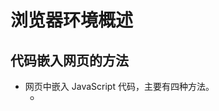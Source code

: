 # 浏览器环境概述

## 代码嵌入网页的方法

+ 网页中嵌入 JavaScript 代码，主要有四种方法。
  + <script>元素直接嵌入代码。
  + <script>标签加载外部脚本
  + 事件属性
  + URL 协议

1. script 元素嵌入代码
   + <script>标签有一个type属性，用来指定脚本类型。
   + 对 JavaScript 脚本来说，type属性可以设为两种值。
     + text/javascript：这是默认值，也是历史上一贯设定的值。如果你省略type属性，默认就是这个值。对于老式浏览器，设为这个值比较好。
     + application/javascript：对于较新的浏览器，建议设为这个值。
   + <script> 标签默认就是 JavaScript 代码， 所以，嵌入代码时，type 属性可以省略
   + 如果 type 属性的值，浏览器不认识，那么它不会执行代码。利用这一点，可以在<script>标签之中嵌入任意的文本内容，只要加上一个浏览器不认识的 type 属性即可。
     + 这样嵌入的代码，不会执行也不会显示，可以利用该节点的 text 属性读取嵌入的内容

2. script 元素加载外部脚本
   + 外链时如果脚本文件使用了非英语字符，还应该注明字符的编码。 ``charset="utf-8"``
   + 外链了脚本的 <script> 标签不能再次内嵌代码
   + 为了防止攻击者篡改外部脚本，script 标签允许设置一个 integrity 属性，写入该外部脚本的 Hash 签名，用来验证脚本的一致性。
   + 一旦有人改了这个脚本，导致 SHA256 签名不匹配，浏览器就会拒绝加载。

3. 事件属性
   + 网页元素的事件属性（比如 onclick 和 onmouseover），可以写入 JavaScript 代码。当指定事件发生时，就会调用这些代码。
   + 事件属性代码只有一个语句。如果有多个语句，使用分号分隔即可。

4. URL 协议
   + URL 支持 javascript: 协议，即在 URL 的位置写入代码，使用这个 URL 的时候就会执行 JavaScript 代码。
   + 浏览器的地址栏也可以执行 javascript: 协议。
```js
<a href="javascript:console.log('Hello')">点击</a>

/**
 * javascript:协议的常见用途是书签脚本 Bookmarklet。
 * 由于浏览器的书签保存的是一个网址
 * 所以javascript:网址也可以保存在里面，
 * 用户选择这个书签的时候就会在当前页面执行这个脚本。
 * 为了防止书签替换掉当前文档，可以在脚本前加上void，或者在脚本最后加上void 0。
 */
<a href="javascript: void new Date().toLocaleTimeString();">点击</a>
<a href="javascript: new Date().toLocaleTimeString();void 0;">点击</a>
```
  + 如果 JavaScript 代码返回一个字符串，浏览器就会新建一个文档，展示这个字符串的内容，原有文档的内容都会消失。
  + 如果返回的不是字符串，那么浏览器不会新建文档，也不会跳转。

## script 元素

+ `src` ：指定外部脚本的URI， 如果设置了 `src` 特性，script 标签内容将会被忽略;
+ ES6 新增了属性值 `module` ，代码会被当做 JavaScript 模块

### 工作原理

+ 浏览器加载 JavaScript 脚本，主要通过<script>元素完成。正常的网页加载流程是这样的。
  1. 浏览器一边下载 HTML 网页，一边开始解析。也就是说，不等到下载完，就开始解析。
  2. 解析过程中，浏览器发现<script>元素，就暂停解析，把网页渲染的控制权转交给 JavaScript 引擎。
  3. 如果<script>元素引用了外部脚本，就下载该脚本再执行，否则就直接执行代码。
  4. JavaScript 引擎执行完毕，控制权交还渲染引擎，恢复往下解析 HTML 网页。

+ 加载外部脚本时，浏览器会暂停页面渲染，等待脚本下载并执行完成后，再继续渲染。
+ 原因是 JavaScript 代码可以修改 DOM，所以必须把控制权让给它，否则会导致复杂的线程竞赛的问题。

+ 如果外部脚本加载时间很长（一直无法完成下载），那么浏览器就会一直等待脚本下载完成
+ 造成网页长时间失去响应，浏览器就会呈现“假死”状态，这被称为“阻塞效应”。

+ 为了避免这种情况，较好的做法是将<script>标签都放在页面底部，而不是头部。
+ 这样即使遇到脚本失去响应，网页主体的渲染也已经完成了，用户至少可以看到内容，而不是面对一张空白的页面。
+ 如果某些脚本代码非常重要，一定要放在页面头部的话，最好直接将代码写入页面，而不是连接外部脚本文件，这样能缩短加载时间。

+ 脚本文件都放在网页尾部加载，还有一个好处。因为在 DOM 结构生成之前就调用 DOM 节点，JavaScript 会报错
+ 如果脚本都在网页尾部加载，就不存在这个问题，因为这时 DOM 肯定已经生成了。
+ 一种解决方法是设定 DOMContentLoaded 事件的回调函数。
+ 指定 DOMContentLoaded 事件发生后，才开始执行相关代码。DOMContentLoaded 事件只有在 DOM 结构生成之后才会触发。

```js
//如果有多个script标签，比如下面这样。
<script src="a.js"></script>
<script src="b.js"></script>
/**
 * 浏览器会同时并行下载 a.js 和 b.js，
 * 但是，执行时会保证先执行 a.js，然后再执行 b.js，即使后者先下载完成，也是如此。
 */
```
+ 也就是说，脚本的执行顺序由它们在页面中的出现顺序决定，这是为了保证脚本之间的依赖关系不受到破坏。
+ 当然，加载这两个脚本都会产生“阻塞效应”，必须等到它们都加载完成，浏览器才会继续页面渲染。

+ 解析和执行 CSS，也会产生阻塞。
+ Firefox 浏览器会等到脚本前面的所有样式表，都下载并解析完，再执行脚本；
+ Webkit 则是一旦发现脚本引用了样式，就会暂停执行脚本，等到样式表下载并解析完，再恢复执行。

+ 此外，对于来自同一个域名的资源，比如脚本文件、样式表文件、图片文件等，浏览器一般有限制，同时最多下载6～20个资源
+ 即最多同时打开的 TCP 连接有限制，这是为了防止对服务器造成太大压力。
+ 如果是来自不同域名的资源，就没有这个限制。
+ 所以，通常把静态文件放在不同的域名之下，以加快下载速度。

### defer 属性

+ 为了解决脚本文件下载阻塞网页渲染的问题，一个方法是对<script>元素加入 defer 属性。
+ 它的作用是延迟脚本的执行，等到 DOM 加载生成后，再执行脚本。
```js
<script src="a.js" defer></script>
//只有等到 DOM 加载完成后，才会执行 a.js
```
+ defer 属性的运行流程如下。
  + 浏览器开始解析 HTML 网页。
  + 解析过程中，发现带有defer属性的<script>元素。
  + 浏览器继续往下解析 HTML 网页，同时并行下载<script>元素加载的外部脚本。
  + 浏览器完成解析 HTML 网页，此时再回过头执行已经下载完成的脚本。

+ 有了 defer 属性，浏览器下载脚本文件的时候，不会阻塞页面渲染。
+ 下载的脚本文件在 DOMContentLoaded 事件触发前执行（即刚刚读取完</html>标签）
+ 而且可以保证执行顺序就是它们在页面上出现的顺序。

+ 对于内置而不是加载外部脚本的 script 标签，以及动态生成的 script 标签，defer 属性不起作用。
+ 另外，使用 defer 加载的外部脚本不应该使用 document.write 方法。

### async 属性

+ 解决“阻塞效应”的另一个方法是对<script>元素加入async属性。
```js
<script src="a.js" async></script>
<script src="b.js" async></script>
```
+ async 属性的作用是，使用另一个进程下载脚本，下载时不会阻塞渲染。
  + 浏览器开始解析 HTML 网页。
  + 解析过程中，发现带有 async 属性的 script 标签。
  + 浏览器继续往下解析 HTML 网页，同时并行下载<script>标签中的外部脚本。
  + 脚本下载完成，浏览器暂停解析 HTML 网页，开始执行下载的脚本。
  + 脚本执行完毕，浏览器恢复解析 HTML 网页。

+ async 属性可以保证脚本下载的同时，浏览器继续渲染。
+ 需要注意的是，一旦采用这个属性，就无法保证脚本的执行顺序。
+ 哪个脚本先下载结束，就先执行那个脚本。
+ 另外，使用 async 属性的脚本文件里面的代码，不应该使用 document.write 方法。

+ defer 属性和 async 属性到底应该使用哪一个?
  + 一般来说，如果脚本之间没有依赖关系，就使用 async 属性
  + 如果脚本之间有依赖关系，就使用 defer 属性。
  + 如果同时使用 async 和 defer 属性，后者不起作用，浏览器行为由 async 属性决定。

### 脚本的动态加载

+ <script>元素还可以动态生成，生成后再插入页面，从而实现脚本的动态加载。
```js
['a.js', 'b.js'].forEach(function(src) {
  var script = document.createElement('script');
  script.src = src;
  script.async = false; // 保持脚本的执行顺序
  document.head.appendChild(script);
});
```
+ 这种方法的好处是，动态生成的 script 标签不会阻塞页面渲染，也就不会造成浏览器假死。
+ 但是问题在于，这种方法无法保证脚本的执行顺序，哪个脚本文件先下载完成，就先执行哪个。
+ 如果想避免这个问题，可以设置 async 属性为 false。
```js
// 动态加载脚本指定回调函数
function loadScript(src, done) {
  var js = document.createElement('script');
  js.src = src;
  js.onload = function() {
    done();
  };
  js.onerror = function() {
    done(new Error('Failed to load script ' + src));
  };
  document.head.appendChild(js);
}
```

### 加载使用的协议

+ 如果不指定协议，浏览器默认采用 HTTP 协议下载。
```js
<script src="example.js"></script>
```
+ 上面的 example.js 默认就是采用 HTTP 协议下载，如果要采用 HTTPS 协议下载，必需写明。
```js
<script src="https://example.js"></script>
```
+ 但是有时我们会希望，根据页面本身的协议来决定加载协议，这时可以采用下面的写法。
```js
<script src="//example.js"></script>
```

## 浏览器的组成

+ 浏览器的核心是两部分：渲染引擎和 JavaScript 解释器（又称 JavaScript 引擎）。

### 渲染引擎

+ 渲染引擎的主要作用是，将网页代码渲染为用户视觉可以感知的平面文档。

+ 不同的浏览器有不同的渲染引擎。
  + Firefox：Gecko 引擎
  + Safari：WebKit 引擎
  + Chrome：Blink 引擎
  + IE: Trident 引擎
  + Edge: EdgeHTML 引擎

+ 渲染引擎处理网页，通常分成四个阶段。
  + 解析代码：HTML 代码解析为 DOM，CSS 代码解析为 CSSOM（CSS Object Model）。
  + 对象合成：将 DOM 和 CSSOM 合成一棵渲染树（render tree）。
  + 布局：计算出渲染树的布局（layout）。
  + 绘制：将渲染树绘制到屏幕。

+ 以上四步并非严格按顺序执行，往往第一步还没完成，第二步和第三步就已经开始了。
+ 所以，会看到这种情况：网页的 HTML 代码还没下载完，但浏览器已经显示出内容了。

### 重流和重绘

+ 渲染树转换为网页布局，称为“布局流”（flow）；
+ 布局显示到页面的这个过程，称为“绘制”（paint）。
+ 它们都具有阻塞效应，并且会耗费很多时间和计算资源。

+ 页面生成以后，脚本操作和样式表操作，都会触发“重流”（reflow）和“重绘”（repaint）。
+ 用户的互动也会触发重流和重绘，比如设置了鼠标悬停（a:hover）效果、页面滚动、在输入框中输入文本、改变窗口大小等等。

+ 重流和重绘并不一定一起发生，重流必然导致重绘，重绘不一定需要重流。
+ 比如改变元素颜色，只会导致重绘，而不会导致重流；改变元素的布局，则会导致重绘和重流。

+ 大多数情况下，浏览器会智能判断，将重流和重绘只限制到相关的子树上面，最小化所耗费的代价，而不会全局重新生成网页。

+ 作为开发者，应该尽量设法降低重绘的次数和成本。
+ 比如，尽量不要变动高层的 DOM 元素，而以底层 DOM 元素的变动代替；
+ 再比如，重绘 table 布局和 flex 布局，开销都会比较大。
```js
var foo = document.getElementById('foobar');

foo.style.color = 'blue';
foo.style.marginTop = '30px';
//上面的代码只会导致一次重绘，因为浏览器会累积 DOM 变动，然后一次性执行。
```

+ 优化技巧
  + 读取 DOM 或者写入 DOM，尽量写在一起，不要混杂。不要读取一个 DOM 节点，然后立刻写入，接着再读取一个 DOM 节点。
  + 缓存 DOM 信息。
  + 不要一项一项地改变样式，而是使用 CSS class 一次性改变样式。
  + 使用 documentFragment 操作 DOM
  + 动画使用 absolute 定位或 fixed 定位，这样可以减少对其他元素的影响。
  + 只在必要时才显示隐藏元素。
  + 使用 window.requestAnimationFrame()，因为它可以把代码推迟到下一次重绘之前执行，而不是立即要求页面重绘。
  + 使用虚拟 DOM（virtual DOM）库。
```js
// 重流代价高
function doubleHeight(element) {
  var currentHeight = element.clientHeight;
  element.style.height = (currentHeight * 2) + 'px';
}

all_my_elements.forEach(doubleHeight);
//每读一次 DOM，就写入新的值，会造成不停的重排和重流。

// 重绘代价低
function doubleHeight(element) {
  var currentHeight = element.clientHeight;

  window.requestAnimationFrame(function () {
    element.style.height = (currentHeight * 2) + 'px';
  });
}

all_my_elements.forEach(doubleHeight);
//所有的写操作，都累积在一起，从而 DOM 代码变动的代价就最小化了。
```

### JavaScript 引擎

+ JavaScript 引擎的主要作用是，读取网页中的 JavaScript 代码，对其处理后运行。
+ JavaScript 是一种解释型语言，也就是说，它不需要编译，由解释器实时运行。
+ 这样的好处是运行和修改都比较方便，刷新页面就可以重新解释；
+ 缺点是每次运行都要调用解释器，系统开销较大，运行速度慢于编译型语言。

+ 为了提高运行速度，目前的浏览器都将 JavaScript 进行一定程度的编译，生成类似字节码（bytecode）的中间代码，以提高运行速度。
+ 早期，浏览器内部对 JavaScript 的处理过程如下：
  + 读取代码，进行词法分析（Lexical analysis），将代码分解成词元（token）。
  + 对词元进行语法分析（parsing），将代码整理成“语法树”（syntax tree）。
  + 使用“翻译器”（translator），将代码转为字节码（bytecode）。
  + 使用“字节码解释器”（bytecode interpreter），将字节码转为机器码。

+ 为了提高运行速度，现代浏览器改为采用“即时编译”（Just In Time compiler，缩写 JIT），即字节码只在运行时编译，用到哪一行就编译哪一行，并且把编译结果缓存（inline cache）。
+ 通常，一个程序被经常用到的，只是其中一小部分代码，有了缓存的编译结果，整个程序的运行速度就会显著提升。

+ 字节码不能直接运行，而是运行在一个虚拟机（Virtual Machine）之上，一般也把虚拟机称为 JavaScript 引擎。

+ 下面是目前最常见的一些 JavaScript 虚拟机：
  + Chakra (Microsoft Internet Explorer)
  + Nitro/JavaScript Core (Safari)
  + Carakan (Opera)
  + SpiderMonkey (Firefox)
  + V8 (Chrome, Chromium)






+ 获取设备物理像素和设备独立像素的比值——主要用于适配移动设备
+ window.devicePixelRatio

# window对象

+ 浏览器里面，window对象（注意，w为小写）指当前的浏览器窗口。
+ 它也是当前页面的顶层对象(Global对象)，即最高一层的对象，所有其他对象都是它的下属。
+ 一个变量如果未声明(未使用关键字声明，隐式声明)，那么默认就是顶层对象的属性。

+ 全局作用域
  + 在全局作用域中声明的变量,函数都会成为 window 对象的属性和方法
  + 全局变量不能通过 delete 删除,而直接在 window 对象上定义的属性可以

## window.xxx 对象的属性

### name

+ window.name 属性是一个字符串，表示当前浏览器窗口的名字。
+ 窗口不一定需要名字，这个属性主要配合超链接和表单的 target 属性使用。
+ 只能保存字符串，储存容量可以高达几 MB
+ 浏览器窗口不关闭，就不会消失

### closed，opener

+ window.closed 属性返回一个布尔值，表示窗口是否关闭。
+ 这个属性一般用来检查，使用脚本打开的新窗口是否关闭。
```js
var popup = window.open();

if ((popup !== null) && !popup.closed) {
  // 窗口仍然打开着
}
```
+ window.opener 属性表示打开当前窗口的父窗口。如果当前窗口没有父窗口（即直接在地址栏输入打开），则返回 null。

### self, window

+ window.self 和 window.window 属性都指向窗口本身。这两个属性只读。

### frames,length

+ window.frames 属性返回一个类似数组的对象，成员为页面内所有框架窗口，包括 frame 元素和 iframe 元素。window.frames[0] 表示页面中第一个框架窗口。
+ 比如 <iframe name="myIFrame"> 可以用 frames['myIFrame'] 或者 frames.myIFrame 来引用。
+ frames 属性实际上是 window 对象的别名。
```js
frames === window // true
```
+ window.length 属性返回当前网页包含的框架总数。
+ 如果当前网页不包含 frame 和 iframe 元素，那么 window.length 就返回 0。

### frameElement

+ window.frameElement 属性主要用于当前窗口嵌在另一个网页的情况
+ （嵌入<object>、<iframe>或<embed>元素），返回当前窗口所在的那个元素节点。

### top,parent

+ window.top 属性指向最顶层窗口，主要用于在框架窗口（frame）里面获取顶层窗口。
+ window.parent 属性指向父窗口。如果当前窗口没有父窗口，window.parent 指向自身。

+ 对于不包含框架的网页，这两个属性等同于window对象。

### status

+ window.status 属性用于读写浏览器状态栏的文本。
+ 但是，现在很多浏览器都不允许改写状态栏文本，所以使用这个方法不一定有效。

### devicePixelRatio

+ window.devicePixelRatio 属性返回一个数值，表示一个 CSS 像素的大小与一个物理像素的大小之间的比率。

+ 也就是说，它表示一个 CSS 像素由多少个物理像素组成。它可以用于判断用户的显示环境，如果这个比率较大，就表示用户正在使用高清屏幕，因此可以显示较大像素的图片。

### 位置大小属性

1. screenX,screenY
   + window.screenX 和 window.screenY 属性，
   + 返回浏览器窗口左上角相对于当前屏幕左上角的水平距离和垂直距离（单位像素）。这两个属性只读。

2. innerHeight,innerWidth
   + window.innerHeight 和 window.innerWidth 属性，
   + 返回网页在当前窗口中可见部分的高度和宽度，即“视口”（viewport）的大小（单位像素）。这两个属性只读。
   + 用户放大网页的时候（比如将网页从100%的大小放大为200%），这两个属性会变小。
   + 因为这时网页的像素大小不变（比如宽度还是960像素），只是每个像素占据的屏幕空间变大了，因为可见部分（视口）就变小了。
   + 注意，这两个属性值包括滚动条的高度和宽度。

3. outerHeight,outerWidth
   + window.outerHeight 和 window.outerWidth 属性返回浏览器窗口的高度和宽度
   + 包括浏览器菜单和边框（单位像素）。这两个属性只读。

4. scrollX,scrollY
   + window.scrollX 属性返回页面的水平滚动距离
   + window.scrollY 属性返回页面的垂直滚动距离
   + 单位都为像素。这两个属性只读。
```js
//如果页面向下滚动的距离小于75像素，那么页面向下滚动75像素。
if (window.scrollY < 75) {
  window.scroll(0, 75);
}
```

5. pageXOffset,pageYOffset
   + window.pageXOffset 属性和 window.pageYOffset 属性
   + 是 window.scrollX 和 window.scrollY 别名。

### 组件属性

+ 组件属性返回浏览器的组件对象。这样的属性有下面几个。
  + window.locationbar：地址栏对象
  + window.menubar：菜单栏对象
  + window.scrollbars：窗口的滚动条对象
  + window.toolbar：工具栏对象
  + window.statusbar：状态栏对象
  + window.personalbar：用户安装的个人工具栏对象
  + 这些对象的visible属性是一个布尔值，表示这些组件是否可见。这些属性只读。

### 全局对象属性

+ window.document ：指向 document 对象

+ window.location ：指向Location对象

+ window.navigator：指向Navigator对象

+ window.history  ：指向History对象

+ window.localStorage ：指向本地储存的 localStorage 数据

+ window.sessionStorage ：指向本地储存的 sessionStorage 数据

+ window.console ：指向 console 对象，用于操作控制台

+ window.screen ：指向Screen对象，表示屏幕信息

### isSecureContext

+ window.isSecureContext 属性返回一个布尔值，表示当前窗口是否处在加密环境。
+ 如果是 HTTPS 协议，就是true，否则就是false。

## window.xxx() 对象的方法

### alert(),prompt(),confirm()

+ window.alert()、window.prompt()、window.confirm() 都是浏览器与用户互动的全局方法。
+ 它们会弹出不同的对话框，要求用户做出回应。
+ 注意，这三个方法弹出的对话框，都是浏览器统一规定的式样，无法定制。

1. alert()
   + 只有一个“确定”按钮，往往用来通知用户某些信息。
   + 用户只有点击“确定”按钮，对话框才会消失。
   + 对话框弹出期间，浏览器窗口处于冻结状态，如果不点“确定”按钮，用户什么也干不了。
   + 可以用\n指定换行。

2. prompt()
   + window.prompt() 方法弹出的对话框，提示文字的下方，还有一个输入框，要求用户输入信息，并有“确定”和“取消”两个按钮。
   + 它往往用来获取用户输入的数据。
   + 点击取消或按下 Esc 键返回 `null`。
   + 点击确定返回输入框的值
```js
var result = prompt('您的年龄？', 25); // 25为默认值，用户没有输入，点了确认，就返回默认值
```

3. confirm()
   + window.confirm() 方法弹出的对话框，除了提示信息之外，只有“确定”和“取消”两个按钮，往往用来征询用户是否同意。
   + confirm 方法返回一个布尔值，如果用户点击“确定”，返回true；
   + 如果用户点击“取消”，则返回false。

### open(),close(),stop()

1. window.open()
   + 打开一个新窗口

2. window.close()
   + window.close 方法用于关闭当前窗口.
   + 该方法只对顶层窗口有效，iframe 框架之中的窗口使用该方法无效。

3. window.stop()
   + window.stop() 方法完全等同于单击浏览器的停止按钮，会停止加载图像、视频等正在或等待加载的对象。

### moveTo(),moveBy()

+ window.moveTo() 方法用于移动浏览器窗口到指定位置。
+ 它接受两个参数，分别是窗口左上角距离屏幕左上角的水平距离和垂直距离，单位为像素。

+ window.moveBy() 方法将窗口移动到一个相对位置。
+ 它接受两个参数，分别是窗口左上角向右移动的水平距离和向下移动的垂直距离，单位为像素。

+ 为防止滥用，只能移动用 window.open() 打开的窗口

### resizeTo()，resizeBy()

+ window.resizeTo() 方法用于缩放窗口到指定大小。

+ window.resizeBy() 方法相对缩放

### scrollTo()，scroll()，scrollBy()

+ window.scrollTo 方法用于将文档滚动到指定位置。它接受两个参数，表示滚动后位于窗口左上角的页面坐标。
```js
window.scrollTo(x-cord, y-cord)

//它也可以接受一个配置对象作为参数。
window.scrollTo(options)
//配置对象options有三个属性。
/**
 * top：滚动后页面左上角的垂直坐标，即 y 坐标。
 * left：滚动后页面左上角的水平坐标，即 x 坐标。
 * behavior：字符串，表示滚动的方式，有三个可能值（smooth、instant、auto），默认值为auto。
 */
```

+ window.scroll() 方法是 window.scrollTo() 方法的别名。
+ window.scrollBy() 方法用于将网页滚动指定距离（单位像素）。
  + 它接受两个参数：水平向右滚动的像素，垂直向下滚动的像素。
```js
window.scrollBy(0, window.innerHeight);
//将网页向下滚动一屏。

//滚动某个元素，可以使用下面三个属性和方法。
/**
 * Element.scrollTop
 * Element.scrollLeft
 * Element.scrollIntoView()
 */
```

### print()

+ window.print 方法会跳出打印对话框，与用户点击菜单里面的“打印”命令效果相同。
+ 非桌面设备（比如手机）可能没有打印功能，这时可以这样判断。
```js
if (typeof window.print === 'function') {
  // 支持打印功能
}
```

### focus()，blur()

+ window.focus() 方法会激活窗口，使其获得焦点，出现在其他窗口的前面。
+ 当前窗口获得焦点时，会触发 focus 事件；当前窗口失去焦点时，会触发 blur 事件。

### getSelection()

+ window.getSelection 方法返回一个 Selection 对象，表示用户现在选中的文本。
+ 使用 Selection 对象的 toString 方法可以得到选中的文本。

### getComputedStyle()、matchMedia()

+ window.getComputedStyle() 方法接受一个元素节点作为参数，返回一个包含该元素的最终样式信息的对象，
+ window.matchMedia() 方法用来检查 CSS 的 mediaQuery 语句
+ 详细描述在 CSS 操作

### requestAnimationFrame()

+ window.requestAnimationFrame() 方法跟 setTimeout 类似，都是推迟某个函数的执行。
+ 不同之处在于，setTimeout 必须指定推迟的时间，
+ window.requestAnimationFrame() 则是推迟到浏览器下一次重流时执行，执行完才会进行下一次重绘。
+ 重绘通常是 16ms 执行一次，不过浏览器会自动调节这个速率，比如网页切换到后台 Tab 页时， requestAnimationFrame() 会暂停执行。
+ 如果某个函数会改变网页的布局，一般就放在 window.requestAnimationFrame() 里面执行，这样可以节省系统资源，使得网页效果更加平滑。
+ 因为慢速设备会用较慢的速率重流和重绘，而速度更快的设备会有更快的速率。

+ 该方法接受一个回调函数作为参数。
+ `window.requestAnimationFrame(callback)`
+ callback 是一个回调函数。callback 执行时，它的参数就是系统传入的一个高精度时间戳（performance.now()的返回值），单位是毫秒，表示距离网页加载的时间。

+ window.requestAnimationFrame() 的返回值是一个整数，
+ 这个整数可以传入 window.cancelAnimationFrame()，用来取消回调函数的执行。
+ 执行网页动画的例子
```js
var element = document.getElementById('animate');
element.style.position = 'absolute';

var start = null;

function step(timestamp) {
  if (!start) start = timestamp;
  var progress = timestamp - start;
  // 元素不断向左移，最大不超过200像素
  element.style.left = Math.min(progress / 10, 200) + 'px';
  // 如果距离第一次执行不超过 2000 毫秒，
  // 就继续执行动画
  if (progress < 2000) {
    window.requestAnimationFrame(step);
  }
}

window.requestAnimationFrame(step);
//上面代码定义了一个网页动画，持续时间是2秒，会让元素向右移动。
```

### requestIdleCallback()

+ window.requestIdleCallback() 跟 setTimeout 类似，也是将某个函数推迟执行，但是它保证将回调函数推迟到系统资源空闲时执行。
+ 也就是说，如果某个任务不是很关键，就可以使用 window.requestIdleCallback() 将其推迟执行，以保证网页性能。

+ 该方法接受一个回调函数和一个配置对象作为参数。
+ 配置对象可以指定一个推迟执行的最长时间，如果过了这个时间，回调函数不管系统资源有无空虚，都会执行。
+ `window.requestIdleCallback(callback , options)`
+ callback 参数是一个回调函数。该回调函数执行时，系统会传入一个 IdleDeadline 对象作为参数。
+ IdleDeadline 对象有一个 didTimeout 属性（布尔值，表示是否为超时调用）和一个 timeRemaining() 方法（返回该空闲时段剩余的毫秒数）。
+ options 参数是一个配置对象，目前只有 timeout 一个属性，用来指定回调函数推迟执行的最大毫秒数。 该参数可选。
+ window.requestIdleCallback() 方法返回一个整数。该整数可以传入 window.cancelIdleCallback() 取消回调函数。
```js
//指定timeout
requestIdleCallback(processPendingAnalyticsEvents, { timeout: 2000 });
//空闲任务例子
requestIdleCallback(myNonEssentialWork);

function myNonEssentialWork(deadline) {
  while (deadline.timeRemaining() > 0) {
    doWorkIfNeeded();
  }
}
```
+ 如果多次执行 window.requestIdleCallback()，指定多个回调函数，那么这些回调函数将排成一个队列，按照先进先出的顺序执行。

## 事件

+ window对象可以接收以下事件。

### load 事件和 onload 属性

+ load 事件发生在文档在浏览器窗口加载完毕时。
+ window.onload 属性可以指定这个事件的回调函数。

### error 事件和 onerror 属性

+ 浏览器脚本发生错误时，会触发 window 对象的 error 事件。
+ 我们可以通过 window.onerror 属性对该事件指定回调函数。
```js
window.onerror = function (message, filename, lineno, colno, error) {
  console.log("出错了！--> %s", error.stack);
};
```
+ 由于历史原因，window 的 error 事件的回调函数不接受错误对象作为参数，而是一共可以接受五个参数，它们的含义依次如下。
  + 出错信息
  + 出错脚本的网址
  + 行号
  + 列号
  + 错误对象
+ 老式浏览器只支持前三个参数。
+ 并不是所有的错误，都会触发 JavaScript 的 error 事件
+ 一般来说，只有 JavaScript 脚本的错误，才会触发这个事件，而像资源文件不存在之类的错误，都不会触发。
```js
//例子，如果整个页面未捕获错误超过3个，就显示警告。
window.onerror = function(msg, url, line) {
  if (onerror.num++ > onerror.max) {
    alert('ERROR: ' + msg + '\n' + url + ':' + line);
    return true;
  }
}
onerror.max = 3;
onerror.num = 0;
```

### window 对象的事件监听属性

+ 除了具备元素节点都有的 GlobalEventHandlers 接口，window 对象还具有以下的事件监听函数属性。
  + window.onafterprint：afterprint 事件的监听函数。
  + window.onbeforeprint：beforeprint 事件的监听函数。
  + window.onbeforeunload：beforeunload 事件的监听函数。
  + window.onhashchange：hashchange 事件的监听函数。
  + window.onlanguagechange: languagechange 的监听函数。
  + window.onmessage：message 事件的监听函数。
  + window.onmessageerror：MessageError 事件的监听函数。
  + window.onoffline：offline事件的监听函数。
  + window.ononline：online事件的监听函数。
  + window.onpagehide：pagehide事件的监听函数。
  + window.onpageshow：pageshow事件的监听函数。
  + window.onpopstate：popstate事件的监听函数。
  + window.onstorage：storage事件的监听函数。
  + window.onunhandledrejection：未处理的 Promise 对象的reject事件的监听函数。
  + window.onunload：unload事件的监听函数。

## 多窗口操作

+ 由于网页可以使用 iframe 元素，嵌入其他网页，因此一个网页之中会形成多个窗口。
+ 如果子窗口之中又嵌入别的网页，就会形成多级窗口。

### 窗口的引用

+ 各个窗口之中的脚本，可以引用其他窗口。浏览器提供了一些特殊变量，用来返回其他窗口。
  + top：顶层窗口，即最上层的那个窗口
  + parent：父窗口
  + self：当前窗口，即自身

```js
//当前窗口是否为顶层窗口。
if (window.top === window.self) {
  // 当前窗口是顶层窗口
} else {
  // 当前窗口是子窗口
}

//让父窗口的访问历史后退一次。
window.parent.history.back();
```

+ 浏览器还提供一些特殊的窗口名，供 window.open() 方法、<a> 标签、<form> 标签等引用。
  + _top：顶层窗口
  + _parent：父窗口
  + _blank：新窗口
+ `<a href="some-page.html" target="_top">Link</a>`

### iframe 元素

+ 对于 iframe 嵌入的窗口，document.getElementById 方法可以拿到该窗口的 DOM 节点，
+ 然后使用 contentWindow 属性获得 iframe 节点包含的 window 对象。
```js
var frame = document.getElementById('theFrame');
var frameWindow = frame.contentWindow;
//frame.contentWindow 可以拿到子窗口的window对象。
//然后，在满足同源限制的情况下，可以读取子窗口内部的属性。

// 获取子窗口的标题
frameWindow.title

//<iframe> 元素的 contentDocument 属性，可以拿到子窗口的 document 对象。
var frame = document.getElementById('theFrame');
var frameDoc = frame.contentDocument;
// 等同于
var frameDoc = frame.contentWindow.document;
```

+ <iframe> 元素遵守同源政策，只有当父窗口与子窗口在同一个域时，两者之间才可以用脚本通信，否则只有使用 window.postMessage 方法。
+ <iframe> 窗口内部，使用 window.parent 引用父窗口。
+ 如果当前页面没有父窗口，则 window.parent 属性返回自身。
+ 因此，可以通过 window.parent 是否等于 window.self，判断当前窗口是否为 iframe 窗口。

+ <iframe> 窗口的 window 对象，有一个 frameElement 属性，返回 <iframe> 在父窗口中的 DOM 节点。对于非嵌入的窗口，该属性等于 null。

### window.frames 属性

+ window.frames 属性返回一个类似数组的对象，成员是所有子窗口的 window 对象。
+ 如果要获取每个框架内部的 DOM 树，需要使用 window.frames[0].document 的写法。
+ 如果 <iframe> 元素设置了 name 或 id 属性，那么属性值会自动成为全局变量，并且可以通过 window.frames 属性引用，返回子窗口的 window 对象。
```js
// HTML 代码为 <iframe id="myFrame">
window.myFrame // [HTMLIFrameElement]
frames.myframe === myFrame // true
```

# Navigator 对象，Screen 对象。

## Navigator 对象的属性

1. Navigator.userAgent
   + navigator.userAgent 属性返回浏览器的 User Agent 字符串，表示浏览器的厂商和版本信息。
   + 通过userAgent属性识别浏览器，不是一个好办法。因为必须考虑所有的情况（不同的浏览器，不同的版本），非常麻烦，而且用户可以改变这个字符串。
   + 而是使用“功能识别”方法，即逐一测试当前浏览器是否支持要用到的 JavaScript 功能。
   + 通过 userAgent 可以大致准确地识别手机浏览器，方法就是测试是否包含 mobi 字符串。
```js
var ua = navigator.userAgent.toLowerCase();

if (/mobi/i.test(ua)) {
  // 手机浏览器
} else {
  // 非手机浏览器
}
//如果想要识别所有移动设备的浏览器，可以测试更多的特征字符串。
/mobi|android|touch|mini/i.test(ua)
```

2. Navigator.plugins
   - Navigator.plugins 属性返回一个类似数组的对象，成员是 Plugin 实例对象
   - 表示浏览器安装的插件，比如 Flash、ActiveX 等。
```js
var pluginsLength = navigator.plugins.length;

for (var i = 0; i < pluginsLength; i++) {
  console.log(navigator.plugins[i].name);
  console.log(navigator.plugins[i].filename);
  console.log(navigator.plugins[i].description);
  console.log(navigator.plugins[i].version);
}
```

3. Navigator.platform
   + Navigator.platform 属性返回用户的操作系统信息，比如 MacIntel、Win32、Linux x86_64等 。

4. Navigator.onLine
   + navigator.onLine 属性返回一个布尔值，表示用户当前在线还是离线（浏览器断线）。
```js
navigator.onLine // true
//用户变成在线会触发 online 事件，变成离线会触发 offline 事件

```

5. Navigator.language，Navigator.languages
   + Navigator.language 属性返回一个字符串，表示浏览器的首选语言。该属性只读。
   + Navigator.languages 属性返回一个数组，表示用户可以接受的语言。
   + 如果这个属性发生变化，就会在 window 对象上触发 languagechange 事件。
```js
navigator.language // "en"
navigator.languages  // ["en-US", "en", "zh-CN", "zh", "zh-TW"]
```

6. Navigator.geolocation
   + Navigator.geolocation 属性返回一个 Geolocation 对象，包含用户地理位置的信息。
   + 注意，该 API 只有在 HTTPS 协议下可用，否则调用下面方法时会报错。
   + Geolocation 对象提供下面三个方法。
     + Geolocation.getCurrentPosition()：得到用户的当前位置
     + Geolocation.watchPosition()：监听用户位置变化
     + Geolocation.clearWatch()：取消watchPosition()方法指定的监听函数
   + 注意，调用这三个方法时，浏览器会跳出一个对话框，要求用户给予授权。

7. Navigator.cookieEnabled
   + Navigator.cookieEnabled 属性返回一个布尔值，表示浏览器的 Cookie 功能是否打开。
   + `navigator.cookieEnabled // true`
   + 注意，这个属性反映的是浏览器总的特性，与是否储存某个具体的网站的 Cookie 无关。
   + 用户可以设置某个网站不得储存 Cookie，这时cookieEnabled返回的还是true。

## Navigator 对象的方法

1. Navigator.javaEnabled()
   + Navigator.javaEnabled() 方法返回一个布尔值，表示浏览器是否能运行 Java Applet 小程序。

2. Navigator.sendBeacon()
   + Navigator.sendBeacon() 方法用于向服务器异步发送数据，详见《XMLHttpRequest 对象》一章。

## Screen 对象

+ Screen 对象表示当前窗口所在的屏幕，提供显示设备的信息。window.screen 属性指向这个对象。
+ 该对象有下面的属性。
  + Screen.height：浏览器窗口所在的屏幕的高度(单位像素)。
  + 除非调整显示器的分辨率，否则这个值可以看作常量，不会发生变化。
  + 显示器的分辨率与浏览器设置无关，缩放网页并不会改变分辨率。

  + Screen.width：浏览器窗口所在的屏幕的宽度（单位像素）。

  + Screen.availHeight：浏览器窗口可用的屏幕高度（单位像素）。
  + 因为部分空间可能不可用，比如系统的任务栏或者 Mac 系统屏幕底部的 Dock 区
  + 这个属性等于height减去那些被系统组件的高度。

  + Screen.availWidth：浏览器窗口可用的屏幕宽度（单位像素）。

  + Screen.pixelDepth：整数，表示屏幕的色彩位数，比如24表示屏幕提供24位色彩。

  + Screen.colorDepth：Screen.pixelDepth的别名。
  + 严格地说，colorDepth 表示应用程序的颜色深度，pixelDepth 表示屏幕的颜色深度
  + 绝大多数情况下，它们都是同一件事。

  + Screen.orientation：返回一个对象，表示屏幕的方向。
  + 该对象的 type 属性是一个字符串，表示屏幕的具体方向
  + landscape-primary 表示横放，landscape-secondary 表示颠倒的横放
  + portrait-primary 表示竖放，portrait-secondary 表示颠倒的竖放。

# Cookie

+ https://wangdoc.com/javascript/bom/cookie.html

+ Cookie 是服务器保存在浏览器的一小段文本信息，一般大小不能超过4KB。
+ 浏览器每次向服务器发出请求，就会自动附上这段信息。
+ Cookie 主要保存状态信息，以下是一些主要用途。
  + 对话（session）管理：保存登录、购物车等需要记录的信息。
  + 个性化信息：保存用户的偏好，比如网页的字体大小、背景色等等。
  + 追踪用户：记录和分析用户行为。

+ Cookie 不是一种理想的客户端储存机制。它的容量很小（4KB），缺乏数据操作接口，而且会影响性能。
+ 客户端储存应该使用 Web storage API 和 IndexedDB。
+ 只有那些每次请求都需要让服务器知道的信息，才应该放在 Cookie 里面。
+ 每个 Cookie 都有以下几方面的元数据。
  + Cookie 的名字
  + Cookie 的值（真正的数据写在这里面）
  + 到期时间（超过这个时间会失效）
  + 所属域名（默认为当前域名）
  + 生效的路径（默认为当前网址）

+ 举例来说，用户访问网址 `www.example.com`，服务器在浏览器写入一个 Cookie。这个 Cookie 的所属域名为 `www.example.com`，生效路径为根路径 `/` 。
+ 如果 Cookie 的生效路径设为 `/forums`，那么这个 Cookie 只有在访问 `www.example.com/forums` 及其子路径时才有效。
+ 以后，浏览器访问某个路径之前，就会找出对该域名和路径有效，并且还没有到期的 Cookie，一起发送给服务器。
+ 用户可以设置浏览器不接受 Cookie，也可以设置不向服务器发送 Cookie。window.navigator.cookieEnabled 属性返回一个布尔值，表示浏览器是否打开 Cookie 功能。
+ `window.navigator.cookieEnabled // true`
+ document.cookie 属性返回当前网页的 Cookie。
+ `document.cookie // "id=foo;key=bar"`

+ 不同浏览器对 Cookie 数量和大小的限制，是不一样的。一般来说，单个域名设置的 Cookie 不应超过 30个，每个 Cookie 的大小不能超过4KB。超过限制以后，Cookie 将被忽略，不会被设置。
+ 浏览器的同源政策规定，两个网址只要域名相同，就可以共享 Cookie（参见《同源政策》一章）。注意，这里不要求协议相同。也就是说，http://example.com 设置的 Cookie，可以被 https://example.com 读取。

## Cookie

+ HTTP Cookie 通常直接叫 Cookie

+ 该标准要求服务器对任意HTTP请求发送 Set-Cookie HTTP 头作为响应的一部分,其中包含会话信息

+ ```js
  HTTP/1.1 200 OK
  Content-type:text/html
  Set-Cookie:name=vlaue
  Other-header:other-header-value
  //浏览器会存储这样的会话信息,并在这之后,通过为每个请求添加 Cookie HTTP头将信息发送回服务器
  GET /index.html HTTP/1.1
  Cookie:name=value
  Other-header:other-header-value
  ```

+ 限制

  + cookie在性质上是绑定在特定的域名下的
  + cookie有条数限制,为确保不占用太多磁盘空间
  + 超过限制后浏览器回清除以前设置的cookie
  + 单个cookie的长度限制为4096b

+ cookie的构成

  + 名称 : 一个唯一确定cookie的名称 不区分大小写,cookie的名称必须2是经过URL编码的
  + 值 : 储存在cookie中的字符串,值必须被URL编码
  + 域 : cookie对于那个域是有效的
  + 路径 : 可以指定cookie域中的路径
  + 失效时间 : 表示cookie何时应该被删除的时间戳,默认情况,在浏览器会话结束就回删除所有cookie,可以设定删除时间让cookie保存在用户机器上
  + 安全标志 : 指定后,cookie只有在使用SSL连接的时候才发送到服务器

+ JavaScript中的cookie

  + `document.cookie`属性

  + 这个属性的独特之处在于它会因为使用它的方式不同而表现出不同的行为。当用来获取属性值时,document. cookie返回当前页面可用的( 根据cookie的域、路径、失效时间和安全设置)所有cookie的字符串,一系列由分号隔开的键值对

  + `name1=value1 ; name2=value2 ; name3=value3`

  + 所有名字和值都是经过URL编码的，所以必须使用decodeURIComponent ()来解码。

  + 当用于设置值的时候，document . cookie属性可以设置为一个新的cookie字符串。这个cookie字符串会被解释并添加到现有的cookie集合中。设置document . cookie并不会覆盖cookie,除非设置的cookie的名称已经存在。设置cookie的格式如下，和Set-Cookie头中使用的格式一样。

  + `name=:value; expires=expiration_time; path=domain_path; domain=domain_name; secure`

  + 参数中只有cookie的名字是必须的

  + 设置cookie时需要用`encodeURIComponent()` 方法进行编码

  + 操作简化函数

  + ```js
    let CookieUtil = {
      get: function (name) {
        let cookieName = encodeURIComponent(name) + "=",
          cookieStart = document.cookie.indexOf(cookieName),
          cookieValue = null;
        
        if (cookieStart > -1) {
          let cookieEnd = document.cookie.indexOf(";", cookieStart);
          if (cookieEnd == -1) {
            cookieEnd = document.cookie.length;
          }
          cookieValue = decodeURIComponent(document.cookie.substring(cookieStart + cookieName.length, cookieEnd));
        }
        return cookieValue;
      },
    //参数: cookie的名称和值,指定的删除时间,可选的路径,可选的域,是否添加secuer标准的布尔值
      set: function (name, value, expires, path, domain, secure) {
        let cookieText = encodeURIComponent(name) + "=" + encodeURIComponent(value);
        if (expires instanceof Date) {
          cookieText += "; expires=" + expires.toUTCString();
        }
        if (path) {
          cookieText += "; path=" + path;
        }
        if (domain) {
          cookieText += "; domain=" + domain;
        }
        if (secure) {
          cookieText += "; secure=" + secure;
        }
        document.cookie = cookieText;
      },
    //参数: 要删除cookie的名称,可选的路径参数,可选的域参数,可选的安全参数
      unset: function (name, path, domain, secure) {
        //没有直接删除cookie的方法,所以要通过重新设置的方式
        this.set(name, "", new Date(0), path, domain, secure);
      }
    };
    //使用
    CookieUtil.set("name", "Nicholas");
    CookieUtil.set("book", "Professional javaScript");
    //读取值
    CookieUtil.get("name");
    CookieUtil.get("book");
    //删除cookie
    CookieUtil.unset("name");
    CookieUtil.unset("book");
    //设置cookie,包括它的路径,域,失效日期
    CookieUtil.set("name", "Nicholas", new Date(2020 - 8 - 8), "/books/projs/", "www.wrox.com")
    //删除刚设置的cookie
    CookieUtil.unset("name", "/books/projs/", "www.wrox.com");
    //设置安全的cookie
    CookieUtil.set("name", "Nicholas", null, null, null, true);
    ```

+ 子cookie

  + 为了绕开单域名下的cookie数限制,而产生的子cookie概念
  + 使用cookie值来存储多个键值对
  + `name=name1=value1&name2=value2&name3=value3&name4=value4&name5=value5`
  + 子cookie一般也以查询字符串的格式进行格式化,然后这些值可以使用单个cookie进行储存和访问
  + 子cookie解析函数

```js
  let SubCookieUtil = {
    get: function (name, subName) {
      let subCookie = this.getAll(name);
      if (subCookie) {
        return subCookie[subName];
      } else {
        return null;
      }
    },
    getAll: function (name) {
      let cookieName = encodeURIComponent(name) + "=",
        cookieStart = document.cookie.indexOf(cookieName),
        cookieValue = null,
        cookieEnd,
        subCookies,
        i,
        len,
        parts,
        result = {};
      if (cookieStart) {
        cookieEnd = document.cookie.indexOf(";", cookieStart);
        if (cookieEnd == -1) {
          cookieEnd = document.cookie.length;
        }
        cookieValue = document.cookie.substring(cookieStart + cookieName.length, cookieEnd);
        if (cookieValue.length > 0) {
          subCookies = cookieValue.split("&");
          for (i = 0, len = subCookies.length; i < len; i++) {
            parts = subCookies[i].split("=");
            result[decodeURIComponent(parts[0])] = decodeURIComponent(parts[1]);
          }
          return result;
        }
      }
      return null;
    },
    //参数: cookie名称,子cookie名称,子cookie值,可选的cookie失效时间,可选的路径,可选的域,是否添加secuer标准的布尔值
    set: function (name, subName, value, expires, path, domain, secure) {
      let subCookies = this.getAll(name) || {};
      subCookies[subName] = value;
      this.setAll(name, subCookies, expires, path, domain, secure);
    },
    //参数: cookie名称,包含所有子cookie的对象以及和set中一样的4个可选参数
    setAll: function (name, subCookies, expires, path, domain, secure) {
      let cookieText = encodeURIComponent(name) + "=",
        subCookieParts = new Array(),
        subName;
      for (subName in subCookies) {
        if (subName.length > 0 && subCookies.hasOwnProperty(subName)) {
          subCookieParts.push(encodeURIComponent(subName) + "=" + encodeURIComponent(subCookies[subName]));
        }
      }
      if (subCookieParts.length > 0) {
        cookieText += subCookieParts.join("&");
        if (expires instanceof Date) {
          cookieText += "; expires=" + expires.toUTCString();
        }
        if (path) {
          cookieText += "; path=" + path;
        }
        if (domain) {
          cookieText += "; domain=" + domain;
        }
        if (secure) {
          cookieText += "; secure=" + secure;
        }
      } else {
        cookieText += ";expires=" + (new Date(0)).toUTCString();
      }
      document.cookie = cookieText;
    },
    unset: function (name, subName, path, domain, secure) {
      let subCookies = this.getAll(name);
      if (subCookies) {
        delete subCookies[subName];
        this.setAll(name, subCookies, null, path, domain, secure);
      }
    },
    unsetAll: function (name, path, domain, secure) {
      this.setAll(name, null, new Date(0), path, domain, secure);
    }
  };
```

+ 因为所有的cookie都会由浏览器作为请求头发送,所以cookie信息越大,完成对服务器的请求时间也越长

# XMLHttpRequest 对象

+ https://wangdoc.com/javascript/bom/xmlhttprequest.html

# 同源限制

+ https://wangdoc.com/javascript/bom/same-origin.html

# CORS 通信

+ https://wangdoc.com/javascript/bom/cors.html

# Storage 接口

+ https://wangdoc.com/javascript/bom/storage.html

# Web储存机制

  + localStorage
  + sessionStorage
  + globalStorage

+ Storage类型
  + 该类型提供最大的储存空间(因浏览器而异)来储存键值对
  + `clear()` : 删除所有值
  + `getItem(name)` : 根据指定的名字name获取对应的值
  + `key(index)` : 获取index位置的值
  + `removeItem(name)` : 删除由name指定的键值对
  + `setItem(name, value)` : 为指定的name设置一个对应的值
  + getItem()、removeItem()、和setItem()方法可以直接调用，也可以通过Storage对象调用，每个项目都是作为属性存储在该对象上，所以可以通过点语法和方括号语法访问属性来取值，设置也一样，通过delete也能执行删除操作
  + 通过length属性可以判断有多少键值对存放在该对象上，但无法判断大小

+ sessionStorage
  + 储存会话数据,在浏览器关闭后消失,可以跨页面刷新而存在,如果浏览器支持,也可以在浏览器崩溃重启之后依然可用
  + 绑定于某个服务器会话,所以本地运行时不可用,数据只能由最初给对象存储数据的页面访问
  + sessionStorage对象是Storage的一个实例,可用用Storage的方法来储存数据
  + delete无法在WebKit中删除数据

+ globalStorage
  + 数据长期保留，除非删除或浏览器清除缓存
  + 跨越会话存储数据,但需要指定那些域可用访问
  + `globalStorage["wrox.com"].name = "Nichplas";`
  + `let name = globalStorage["wrox.com"].name;`
  + globalStorage对象不是Storage的实例而具体的globalStorage["wrox.com"]
  + 这个空间对于wrox.com及其所有子域都是可用访问的
  + 可用这样指定子域名
  + globalStorage["www.wrox.com"].name = "Nicholas";
  + 任何人都可用访问——最好不要这样
  + globalStorage[""].name = "name";
  + 让任何可用.net结尾的域名访问——最好不要这样
  + globalStorage[".net"].name = "name";
  + 不同协议不同端口的域名就算一样也无法相互访问

+ localStorage
  + 数据长期保留，除非删除或浏览器清除缓存
  + 访问数据页面必须来自同一个域名（子域名无效），使用同一种协议，在同一个端口上
  + localStorage对象是Storage的实例，使用方法一样

+ Storage事件
  + 对Storage对象进行任何修改，都会触发Storage事件
  + 事件对象event由以下属性
    + domain ：发生变化的储存空间的域名
    + key ：设置或删除的键名
    + newValue ：如果是设置值，则是新值，如果是删除键，则是null
    + oldValue ：键被修改之前的值
  + 限制不同版本不同平台数据储存大小都不同

### IndexedDB

+ 浏览器中保存结构化数据的一种数据库API
+ 设计的操作方式为异步进行，因此大多数操作会议请求的方式进行
+ 每次操作都需要注册onerror 或 onsuccess事件处理程序，以确保适当地处理结果
+ `let indexedDB = window.indexedDB;`  获取API宿主对象，兼容可能需要添加前缀

1. 数据库
   + 使用对象来保存数据，而不是使用表格，以个IndexedDB数据库，就是一组位于相同命名空间下的对象集合
   + 使用第一步，用`indexedDB.open()` 打开需要指定的数据库，指定数据库如果不存在，就回发送一个创建并打开的请求
   + 打开后回返回一个 IDBRequest对象，在这个对象上可用添加onerror和onsuccess事件处理程序

```js
  let request, database;
  request = indexedDB.open("admin");
  request.onerror = function(event){
    console.log("Error");
  };
  request.onsuccess = function(event){
    database = event.target.result;
  };
```

  + 这两个事件处理程序中，event.target都指向request对象，请求成功event.target.result中将由一个数据库实例对象
  + 请求失败event.target.errorCode中将有错误码，表示问题的性质
  + ![错误码](./images/IndexedDB错误码.png)
  + 使用setVersion()方法可用为数据库指定版本号，同样会发生请求，需要处理

# History 对象

+ https://wangdoc.com/javascript/bom/history.html

# Location 对象

+ Location 对象是浏览器提供的原生对象，提供 URL 相关的信息和操作方法。通过 window.location 和 document.location 属性，可以拿到这个对象。

## 属性

+ Location对象提供以下属性。
  + Location.href：整个 URL。
  + Location.protocol：当前 URL 的协议，包括冒号（:）。
  + Location.host：主机。如果端口不是协议默认的80和433，则还会包括冒号（:）和端口。
  + Location.hostname：主机名，不包括端口。
  + Location.port：端口号。
  + Location.pathname：URL 的路径部分，从根路径/开始。
  + Location.search：查询字符串部分，从问号?开始。
  + Location.hash：片段字符串部分，从#开始。
  + Location.username：域名前面的用户名。
  + Location.password：域名前面的密码。
  + Location.origin：URL 的协议、主机名和端口。
+ 这些属性里面，只有 origin 属性是只读的，其他属性都可写。
+ 如果对 Location.href 写入新的 URL 地址，浏览器会立刻跳转到这个新地址。
+ 这个特性常常用于让网页自动滚动到新的锚点。
  + ```js
      document.location.href = '#top';
      // 等同于
      document.location.hash = '#top';

      //直接改写location，相当于写入href属性。\
      document.location = 'http://www.example.com';
      // 等同于
      document.location.href = 'http://www.example.com';
      // Location.href 属性是浏览器唯一允许跨域写入的属性
    ```
+ 例子
```js
// 当前网址为
// http://user:passwd@www.example.com:4097/path/a.html?x=111#part1
document.location.href
// "http://user:passwd@www.example.com:4097/path/a.html?x=111#part1"
document.location.protocol
// "http:"
document.location.host
// "www.example.com:4097"
document.location.hostname
// "www.example.com"
document.location.port
// "4097"
document.location.pathname
// "/path/a.html"
document.location.search
// "?x=111"
document.location.hash
// "#part1"
document.location.username
// "user"
document.location.password
// "passwd"
document.location.origin
// "http://user:passwd@www.example.com:4097"
```

## 方法

1. Location.assign()
   + assign 方法接受一个 URL 字符串作为参数，使得浏览器立刻跳转到新的 URL。
   + 如果参数不是有效的 URL 字符串，则会报错。
```js
// 跳转到新的网址
document.location.assign('http://www.example.com')
```

2. Location.replace()
   + replace 方法接受一个 URL 字符串作为参数，使得浏览器立刻跳转到新的 URL。
   + 如果参数不是有效的 URL 字符串，则会报错。
   + 它与 assign 方法的差异在于，replace 会在浏览器的浏览历史 History 里面删除当前网址
   + 也就是说，一旦使用了该方法，后退按钮就无法回到当前网页了，相当于在浏览历史里面
   + 使用新的 URL 替换了老的 URL。
   + 它的一个应用是，当脚本发现当前是移动设备时，就立刻跳转到移动版网页。

3. Location.reload()
   + reload 方法使得浏览器重新加载当前网址，相当于按下浏览器的刷新按钮。
   + 它接受一个布尔值作为参数。如果参数为 true，浏览器将向服务器重新请求这个网页，并且重新加载后，网页将滚动到头部（即scrollTop === 0）。
   + 如果参数是 false 或为空，浏览器将从本地缓存重新加载该网页，并且重新加载后，网页的视口位置是重新加载前的位置。

4. Location.toString()
   + toString 方法返回整个 URL 字符串，相当于读取 Location.href 属性。

# URL 对象

## URL 的编码和解码

+ https://wangdoc.com/javascript/bom/location.html#url-%E7%9A%84%E7%BC%96%E7%A0%81%E5%92%8C%E8%A7%A3%E7%A0%81

## URL接口

+ https://wangdoc.com/javascript/bom/location.html#url-%E6%8E%A5%E5%8F%A3

# URLSearchParams 对象

+ https://wangdoc.com/javascript/bom/location.html#urlsearchparams-%E5%AF%B9%E8%B1%A1

# ArrayBuffer 对象 , Blob 对象

+ https://wangdoc.com/javascript/bom/arraybuffer.html

# File 对象，FileList 对象，FileReader 对象

+ https://wangdoc.com/javascript/bom/file.html

# 表单，FormData 对象

+ https://wangdoc.com/javascript/bom/form.html

# IndexedDB API

+ https://wangdoc.com/javascript/bom/indexeddb.html

# Web Worker

+ https://wangdoc.com/javascript/bom/webworker.html